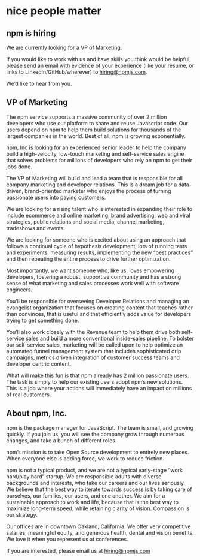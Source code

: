 <hgroup>
  <h1>nice people matter</h1>
  <h2>npm is hiring</h2>
</hgroup>

We are currently looking for a VP of Marketing. 

If you would like to work with us and have skills you think would be helpful, please send an email with evidence of your experience (like your resume, or links to LinkedIn/GitHub/wherever) to [hiring@npmjs.com](mailto:hiring@npmjs.com).

We’d like to hear from you.

## VP of Marketing

The npm service supports a massive community of over 2 million developers who use our platform to share and reuse Javascript code.  Our users depend on npm to help them build solutions for thousands of the largest companies in the world.   Best of all, npm is growing exponentially.   

npm, Inc is looking for an experienced senior leader to help the company build a high-velocity, low-touch marketing and self-service sales engine that solves problems for millions of developers who rely on npm to get their jobs done.

The VP of Marketing will build and lead a team that is responsible for all company marketing and developer relations.   This is a dream job for a data-driven, brand-oriented marketer who enjoys the process of turning passionate users into paying customers.

We are looking for a rising talent who is interested in expanding their role to include ecommerce and online marketing, brand advertising, web and viral strategies, public relations and social media, channel marketing, tradeshows and events.

We are looking for someone who is excited about using an approach that follows a continual cycle of hypothesis development, lots of running tests and experiments, measuring results, implementing the new “best practices” and then repeating the entire process to drive further optimization.

Most importantly, we want someone who, like us, loves empowering developers, fostering a robust, supportive community and has a strong sense of what marketing and sales processes work well with software engineers.   

You’ll be responsible for overseeing Developer Relations and managing an evangelist organization that focuses on creating content that teaches rather than convinces, that is useful and that efficiently adds value for developers trying to get something done.

You’ll also work closely with the Revenue team to help them drive both self-service sales and build a more conventional inside-sales pipeline.   To bolster our self-service sales, marketing will be called upon to help optimize an automated funnel management system that includes sophisticated drip campaigns, metrics driven integration of customer success teams and developer centric content.

What will make this fun is that npm already has 2 million passionate users.   The task is simply to help our existing users adopt npm’s new solutions.   This is a job where your actions will immediately have an impact on millions of real customers.



## About npm, Inc.
npm is the package manager for JavaScript. The team is small, and growing quickly. If you join us, you will see the company grow through numerous changes, and take a bunch of different roles.

npm’s mission is to take Open Source development to entirely new places. When everyone else is adding force, we work to reduce friction.

npm is not a typical product, and we are not a typical early-stage “work hard/play hard” startup. We are responsible adults with diverse backgrounds and interests, who take our careers and our lives seriously. We believe that the best way to iterate towards success is by taking care of ourselves, our families, our users, and one another. We aim for a sustainable approach to work and life, because that is the best way to maximize long-term speed, while retaining clarity of vision. Compassion is our strategy.

Our offices are in downtown Oakland, California. We offer very competitive salaries, meaningful equity, and generous health, dental and vision benefits. We love it when you represent us at conferences.

If you are interested, please email us at [hiring@npmjs.com](mailto:hiring@npmjs.com)
